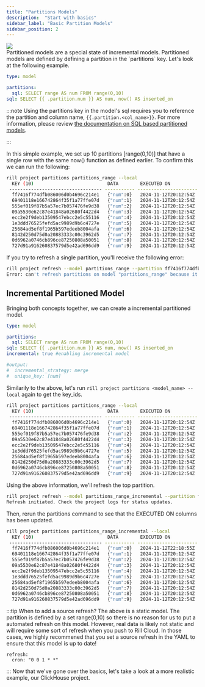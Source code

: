 ```yaml
---
title: "Partitions Models"
description:  "Start with basics"
sidebar_label: "Basic Partition Models"
sidebar_position: 2
---
```

<img src = '/img/tutorials/302/partitions.png' class='rounded-gif' />
<br />
Partitioned models are a special state of incremental models. Partitioned models are defined by defining a partition in the `partitions` key.
Let's look at the following example.

```yaml
type: model

partitions:
  sql: SELECT range AS num FROM range(0,10)
sql: SELECT {{ .partition.num }} AS num, now() AS inserted_on
```

:::note
Using the partitions key in the model's sql requires you to reference the partition and column name, `{{.partition.<col_name>}}`. For more information, please review [the documentation on SQL based partitioned models](https://docs.rilldata.com/build/incremental-models/#sql).

:::

In this simple example, we set up 10 partitions [range(0,10)] that have a single row with the same now() function as defined earlier. To confirm this we can run the following:

```bash
rill project partitions partitions_range --local
  KEY (10)                           DATA        EXECUTED ON            ELAPSED   ERROR  
 ---------------------------------- ----------- ---------------------- --------- ------- 
  ff7416f774dfb086006d0b4696c214e1   {"num":0}   2024-11-12T20:12:54Z   103ms            
  69401118e166742864f35f1a77ffe07d   {"num":1}   2024-11-12T20:12:54Z   0s               
  555ef019f87b5a57ec7b057476fe9d38   {"num":2}   2024-11-12T20:12:54Z   0s               
  09a5530e62c87e41848a02680f4422d4   {"num":3}   2024-11-12T20:12:54Z   0s               
  ecc2e2f9deb13509547ebcc2e5c55116   {"num":4}   2024-11-12T20:12:54Z   0s               
  1e3ddd76525fefd5ac9989d9b6c4727e   {"num":5}   2024-11-12T20:12:54Z   0s               
  25684ad5ef8f1965b597edeeb8004afa   {"num":6}   2024-11-12T20:12:54Z   1ms              
  8142d250d75d0a20883333c00c3962d5   {"num":7}   2024-11-12T20:12:54Z   0s               
  0d6962a0746cb896ce87250808a50051   {"num":8}   2024-11-12T20:12:54Z   0s               
  727d91a916260837579d5e42ad696dd9   {"num":9}   2024-11-12T20:12:54Z   0s                  
  ```

If you try to refresh a single partition, you'll receive the following error:
  
```bash
rill project refresh --model partitions_range --partition ff7416f774dfb086006d0b4696c214e1 --local          
Error: can't refresh partitions on model "partitions_range" because it is not incremental

```

## Incremental Partitioned Model
Bringing both concepts together, we can create a incremental partitioned model.

```yaml
type: model

partitions:
  sql: SELECT range AS num FROM range(0,10)
sql: SELECT {{ .partition.num }} AS num, now() AS inserted_on
incremental: true #enabling incremental model

#output:
#  incremental_strategy: merge
#  unique_key: [num]
```

Similarily to the above, let's run `rill project partitions <model_name> --local` again to get the key_ids.
```bash
rill project partitions partitions_range --local
  KEY (10)                           DATA        EXECUTED ON            ELAPSED   ERROR  
 ---------------------------------- ----------- ---------------------- --------- ------- 
  ff7416f774dfb086006d0b4696c214e1   {"num":0}   2024-11-12T20:12:54Z   103ms            
  69401118e166742864f35f1a77ffe07d   {"num":1}   2024-11-12T20:12:54Z   0s               
  555ef019f87b5a57ec7b057476fe9d38   {"num":2}   2024-11-12T20:12:54Z   0s               
  09a5530e62c87e41848a02680f4422d4   {"num":3}   2024-11-12T20:12:54Z   0s               
  ecc2e2f9deb13509547ebcc2e5c55116   {"num":4}   2024-11-12T20:12:54Z   0s               
  1e3ddd76525fefd5ac9989d9b6c4727e   {"num":5}   2024-11-12T20:12:54Z   0s               
  25684ad5ef8f1965b597edeeb8004afa   {"num":6}   2024-11-12T20:12:54Z   1ms              
  8142d250d75d0a20883333c00c3962d5   {"num":7}   2024-11-12T20:12:54Z   0s               
  0d6962a0746cb896ce87250808a50051   {"num":8}   2024-11-12T20:12:54Z   0s               
  727d91a916260837579d5e42ad696dd9   {"num":9}   2024-11-12T20:12:54Z   0s          
```

Using the above information, we'll refresh the top partition.

```bash
rill project refresh --model partitions_range_incremental --partition ff7416f774dfb086006d0b4696c214e1 --local          
Refresh initiated. Check the project logs for status updates.
```

Then, rerun the partitions command to see that the EXECUTED ON columns has been updated.
```bash
rill project partitions partitions_range_incremental --local
  KEY (10)                           DATA        EXECUTED ON            ELAPSED   ERROR  
 ---------------------------------- ----------- ---------------------- --------- ------- 
  ff7416f774dfb086006d0b4696c214e1   {"num":0}   2024-11-12T22:18:55Z   3ms      #note the updated date in this row
  69401118e166742864f35f1a77ffe07d   {"num":1}   2024-11-12T20:12:54Z   0s               
  555ef019f87b5a57ec7b057476fe9d38   {"num":2}   2024-11-12T20:12:54Z   0s               
  09a5530e62c87e41848a02680f4422d4   {"num":3}   2024-11-12T20:12:54Z   0s               
  ecc2e2f9deb13509547ebcc2e5c55116   {"num":4}   2024-11-12T20:12:54Z   0s               
  1e3ddd76525fefd5ac9989d9b6c4727e   {"num":5}   2024-11-12T20:12:54Z   0s               
  25684ad5ef8f1965b597edeeb8004afa   {"num":6}   2024-11-12T20:12:54Z   1ms              
  8142d250d75d0a20883333c00c3962d5   {"num":7}   2024-11-12T20:12:54Z   0s               
  0d6962a0746cb896ce87250808a50051   {"num":8}   2024-11-12T20:12:54Z   0s               
  727d91a916260837579d5e42ad696dd9   {"num":9}   2024-11-12T20:12:54Z   0s          
```

:::tip When to add a source refresh?
The above is a static model. The partition is defined by a set range(0,10) so there is no reason for us to put a automated refresh on this model. However, real data is likely not static and will require some sort of refresh when you push to Rill Cloud. In those cases, we highly recommened that you set a source refresh in the YAML to ensure that this model is up to date!

```
refresh:
  cron: "0 0 1 * *" 
```
:::
Now that we've gone over the basics, let's take a look at a more realistic example, our ClickHouse project.

